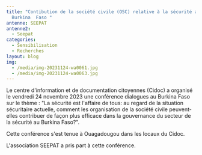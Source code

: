 ```yaml
---
title: "Contibution de la société civile (OSC) relative à la sécurité au
  Burkina  Faso "
antenne: SEEPAT
antenne2:
  - Seepat
categories:
  - Sensibilisation
  - Recherches
layout: blog
img:
  - /media/img-20231124-wa0061.jpg
  - /media/img-20231124-wa0063.jpg
---
```

L﻿e centre d'information et de documentation citoyennes (Cidoc) a organisé le vendredi 24 novembre 2023 une conférence dialogues au Burkina Faso sur le thème : "La sécurité est l'affaire de tous: au regard de la situation sécuritaire actuelle, comment les organisation de la société civile peuvent-elles contribuer de façon plus efficace dans la gouvernance du secteur de la sécurité au Burkina Faso?".

C﻿ette conférence s'est tenue à Ouagadougou dans les locaux du Cidoc.

L﻿'association SEEPAT a pris part à cette conférence.
